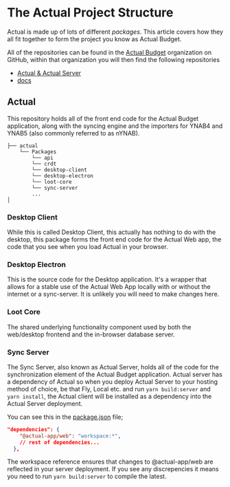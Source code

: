 # The Actual Project Structure

Actual is made up of lots of different _packages_. This article covers how they all fit together to form the project you know as Actual Budget.

All of the repositories can be found in the [Actual Budget](https://github.com/actualbudget) organization on GitHub, within that organization you will then find the following repositories

- [Actual & Actual Server](https://github.com/actualbudget/actual)
- [docs](https://github.com/actualbudget/docs)

## Actual

This repository holds all of the front end code for the Actual Budget application, along with the syncing engine and the importers for YNAB4 and YNAB5 (also commonly referred to as nYNAB).

```
├── actual
    └── Packages
        └── api
        └── crdt
        └── desktop-client
        └── desktop-electron
        └── loot-core
        └── sync-server
        ...
│
```

### Desktop Client

While this is called Desktop Client, this actually has nothing to do with the desktop, this package forms the front end code for the Actual Web app, the code that you see when you load Actual in your browser.

### Desktop Electron

This is the source code for the Desktop application. It's a wrapper that allows for a stable use of the Actual Web App locally with or without the internet or a sync-server. It is unlikely you will need to make changes here.

### Loot Core

The shared underlying functionality component used by both the web/desktop frontend and the in-browser database server.

### Sync Server

The Sync Server, also known as Actual Server, holds all of the code for the synchronization element of the Actual Budget application. Actual server has a dependency of Actual so when you deploy Actual Server to your hosting method of choice, be that Fly, Local etc. and run `yarn build:server` and `yarn install`, the Actual client will be installed as a dependency into the Actual Server deployment.

You can see this in the [package.json](https://github.com/actualbudget/actual/blob/master/packages/sync-server/package.json) file;

```json
"dependencies": {
    "@actual-app/web": "workspace:*",
    // rest of dependencies...
  },
```

The workspace reference ensures that changes to @actual-app/web are reflected in your server deployment. If you see any discrepencies it means you need to run `yarn build:server` to compile the latest.
